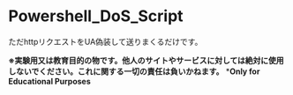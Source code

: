 # Powershell_DoS_Script
ただhttpリクエストをUA偽装して送りまくるだけです。

**※実験用又は教育目的の物です。他人のサイトやサービスに対しては絶対に使用しないでください。これに関する一切の責任は負いかねます。**
***Only for Educational Purposes**

